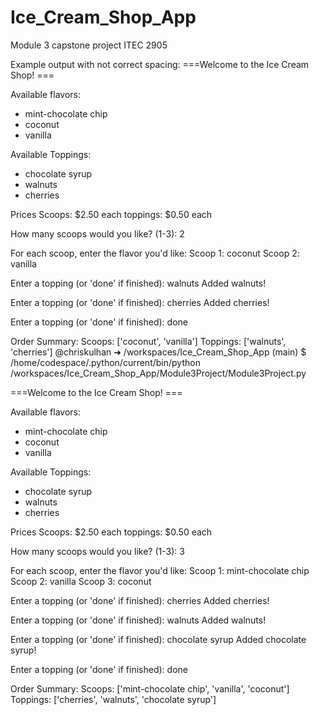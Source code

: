 # Ice_Cream_Shop_App
Module 3 capstone project ITEC 2905

Example output with not correct spacing:
===Welcome to the Ice Cream Shop! ===

Available flavors:
 - mint-chocolate chip
 - coconut
 - vanilla

Available Toppings:
- chocolate syrup
- walnuts
- cherries

Prices
Scoops: $2.50 each
toppings: $0.50 each

How many scoops would you like? (1-3): 2

 For each scoop, enter the flavor you'd like:
Scoop 1: coconut
Scoop 2: vanilla

Enter a topping (or 'done' if finished): walnuts
Added walnuts!

Enter a topping (or 'done' if finished): cherries
Added cherries!

Enter a topping (or 'done' if finished): done

Order Summary:
Scoops: ['coconut', 'vanilla']
Toppings: ['walnuts', 'cherries']
@chriskulhan ➜ /workspaces/Ice_Cream_Shop_App (main) $ /home/codespace/.python/current/bin/python /workspaces/Ice_Cream_Shop_App/Module3Project/Module3Project.py

===Welcome to the Ice Cream Shop! ===

Available flavors:
 - mint-chocolate chip
 - coconut
 - vanilla

Available Toppings:
- chocolate syrup
- walnuts
- cherries

Prices
Scoops: $2.50 each
toppings: $0.50 each

How many scoops would you like? (1-3): 3

 For each scoop, enter the flavor you'd like:
Scoop 1: mint-chocolate chip
Scoop 2: vanilla
Scoop 3: coconut

Enter a topping (or 'done' if finished): cherries
Added cherries!

Enter a topping (or 'done' if finished): walnuts
Added walnuts!

Enter a topping (or 'done' if finished): chocolate syrup
Added chocolate syrup!

Enter a topping (or 'done' if finished): done

Order Summary:
Scoops: ['mint-chocolate chip', 'vanilla', 'coconut']
Toppings: ['cherries', 'walnuts', 'chocolate syrup']